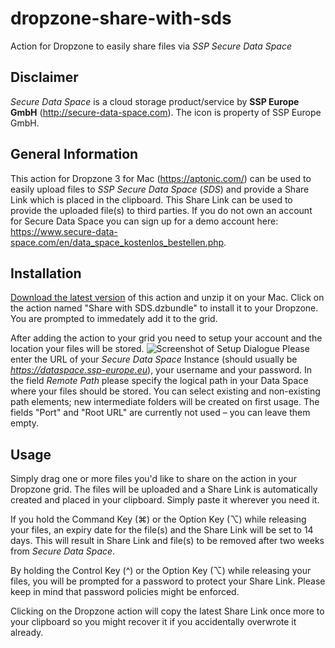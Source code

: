 # dropzone-share-with-sds
Action for Dropzone to easily share files via *SSP Secure Data Space*

## Disclaimer
*Secure Data Space* is a cloud storage product/service by **SSP Europe GmbH** (http://secure-data-space.com). The icon is property of SSP Europe GmbH.

## General Information
This action for Dropzone 3 for Mac (https://aptonic.com/) can be used to easily upload files to *SSP Secure Data Space* (*SDS*) and provide a Share Link which is placed in the clipboard. This Share Link can be used to provide the uploaded file(s) to third parties.
If you do not own an account for Secure Data Space you can sign up for a demo account here: https://www.secure-data-space.com/en/data_space_kostenlos_bestellen.php.

## Installation
<a href="https://github.com/F-Pseudonym/dropzone-share-with-sds/releases">Download the latest version</a> of this action and unzip it on your Mac. Click on the action named "Share with SDS.dzbundle" to install it to your Dropzone. You are prompted to immedately add it to the grid.

After adding the action to your grid you need to setup your account and the location your files will be stored.
![Screenshot of Setup Dialogue](http://blog.florian-scheuer.de/wp-content/uploads/2016/07/setup-share-with-sds.png)
Please enter the URL of your *Secure Data Space* Instance (should usually be *https://dataspace.ssp-europe.eu*), your username and your password. In the field *Remote Path* please specify the logical path in your Data Space where your files should be stored. You can select existing and non-existing path elements; new intermediate folders will be created on first usage.
The fields "Port" and "Root URL" are currently not used – you can leave them empty.

## Usage
Simply drag one or more files you'd like to share on the action in your Dropzone grid. The files will be uploaded and a Share Link is automatically created and placed in your clipboard. Simply paste it wherever you need it.

If you hold the Command Key (⌘) or the Option Key (⌥) while releasing your files, an expiry date for the file(s) and the Share Link will be set to 14 days. This will result in Share Link and file(s) to be removed after two weeks from *Secure Data Space*.

By holding the Control Key (^) or the Option Key (⌥) while releasing your files, you will be prompted for a password to protect your Share Link. Please keep in mind that password policies might be enforced.

Clicking on the Dropzone action will copy the latest Share Link once more to your clipboard so you might recover it if you accidentally overwrote it already.
